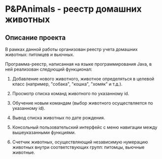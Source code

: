 # P&PAnimals - реестр домашних животных

## Описание проекта

В рамках данной работы организован реестр учета домашних животных: питомцев и вьючных.

Программа-реестр, написанная на языке программирования Java, в ней реализован следующий функционал:
    
1. Добавление нового животного, животное определяться в целевой класс (например, "собака", "кошка", "хомяк" и т.д.).
        
2. Просмотр списка команд животного по указанному id.
        
3. Обучение новым командам (выбор животного осуществляется по указанному id).

4. Вывод списка животных по дате рождения.

5. Консольный пользовательский интерфейс с меню навигации между вышеуказанными функциями.
        
6. Счетчик животных, осуществляющий независимую нумерацию животных внутри соответствующих групп: питомцы, вьючные животные. 
